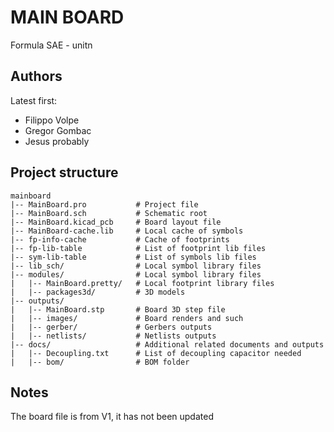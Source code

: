 # MAIN BOARD
Formula SAE - unitn

## Authors
Latest first:
- Filippo Volpe
- Gregor Gombac
- Jesus probably

## Project structure
```
mainboard
|-- MainBoard.pro           # Project file
|-- MainBoard.sch           # Schematic root
|-- MainBoard.kicad_pcb     # Board layout file
|-- MainBoard-cache.lib     # Local cache of symbols
|-- fp-info-cache           # Cache of footprints
|-- fp-lib-table            # List of footprint lib files
|-- sym-lib-table           # List of symbols lib files
|-- lib_sch/                # Local symbol library files
|-- modules/                # Local symbol library files
|   |-- MainBoard.pretty/   # Local footprint library files
|   |-- packages3d/         # 3D models
|-- outputs/
|   |-- MainBoard.stp       # Board 3D step file
|   |-- images/             # Board renders and such
|   |-- gerber/             # Gerbers outputs
|   |-- netlists/           # Netlists outputs
|-- docs/                   # Additional related documents and outputs
|   |-- Decoupling.txt      # List of decoupling capacitor needed
|   |-- bom/                # BOM folder
```

## Notes
The board file is from V1, it has not been updated
